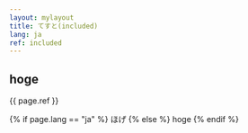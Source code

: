 ```yaml
---
layout: mylayout
title: てすと(included)
lang: ja
ref: included
---
```


## hoge
{{ page.ref }}

{% if page.lang == "ja" %}
  ほげ
{% else %}
  hoge
{% endif %}
